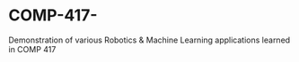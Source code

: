 # COMP-417-
Demonstration of various Robotics &amp; Machine Learning applications learned in COMP 417
